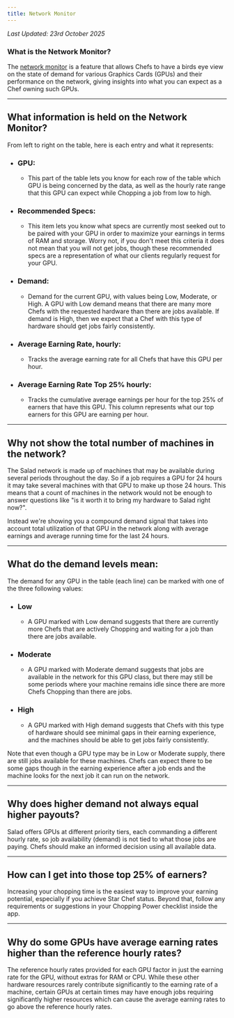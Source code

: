 ```yaml
---
title: Network Monitor
---
```


_Last Updated: 23rd October 2025_

### What is the Network Monitor?

The [network monitor](https://salad.com/earn/demand) is a feature that allows Chefs to have a birds eye view on the
state of demand for various Graphics Cards (GPUs) and their performance on the network, giving insights into what you
can expect as a Chef owning such GPUs.

---

## What information is held on the Network Monitor?

From left to right on the table, here is each entry and what it represents:

- ### GPU:
  - This part of the table lets you know for each row of the table which GPU is being concerned by the data, as well as
    the hourly rate range that this GPU can expect while Chopping a job from low to high.

- ### Recommended Specs:
  - This item lets you know what specs are currently most seeked out to be paired with your GPU in order to maximize
    your earnings in terms of RAM and storage. Worry not, if you don't meet this criteria it does not mean that you will
    not get jobs, though these recommended specs are a representation of what our clients regularly request for your
    GPU.

- ### Demand:
  - Demand for the current GPU, with values being Low, Moderate, or High. A GPU with Low demand means that there are
    many more Chefs with the requested hardware than there are jobs available. If demand is High, then we expect that a
    Chef with this type of hardware should get jobs fairly consistently.

- ### Average Earning Rate, hourly:
  - Tracks the average earning rate for all Chefs that have this GPU per hour.

- ### Average Earning Rate Top 25% hourly:
  - Tracks the cumulative average earnings per hour for the top 25% of earners that have this GPU. This column
    represents what our top earners for this GPU are earning per hour.

---

## Why not show the total number of machines in the network?

The Salad network is made up of machines that may be available during several periods throughout the day. So if a job
requires a GPU for 24 hours it may take several machines with that GPU to make up those 24 hours. This means that a
count of machines in the network would not be enough to answer questions like "is it worth it to bring my hardware to
Salad right now?".

Instead we're showing you a compound demand signal that takes into account total utilization of that GPU in the network
along with average earnings and average running time for the last 24 hours.

---

## What do the demand levels mean:

The demand for any GPU in the table (each line) can be marked with one of the three following values:

- ### Low
  - A GPU marked with Low demand suggests that there are currently more Chefs that are actively Chopping and waiting for
    a job than there are jobs available.

- ### Moderate
  - A GPU marked with Moderate demand suggests that jobs are available in the network for this GPU class, but there may
    still be some periods where your machine remains idle since there are more Chefs Chopping than there are jobs.

- ### High
  - A GPU marked with High demand suggests that Chefs with this type of hardware should see minimal gaps in their
    earning experience, and the machines should be able to get jobs fairly consistently.

Note that even though a GPU type may be in Low or Moderate supply, there are still jobs available for these machines.
Chefs can expect there to be some gaps though in the earning experience after a job ends and the machine looks for the
next job it can run on the network.

---

## Why does higher demand not always equal higher payouts?

Salad offers GPUs at different priority tiers, each commanding a different hourly rate, so job availability (demand) is
not tied to what those jobs are paying. Chefs should make an informed decision using all available data.

---

## How can I get into those top 25% of earners?

Increasing your chopping time is the easiest way to improve your earning potential, especially if you achieve Star Chef
status. Beyond that, follow any requirements or suggestions in your Chopping Power checklist inside the app.

---

## Why do some GPUs have average earning rates higher than the reference hourly rates?

The reference hourly rates provided for each GPU factor in just the earning rate for the GPU, without extras for RAM or
CPU. While these other hardware resources rarely contribute significantly to the earning rate of a machine, certain GPUs
at certain times may have enough jobs requiring significantly higher resources which can cause the average earning rates
to go above the reference hourly rates.
